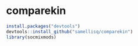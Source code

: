 # comparekin

```r
install.packages("devtools")
devtools::install_github("samellisq/comparekin")
library(socmixmods)
```
